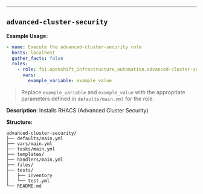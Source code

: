 ---

## `advanced-cluster-security`

**Example Usage:**

```yaml
- name: Execute the advanced-cluster-security role
  hosts: localhost
  gather_facts: false
  roles:
    - role: fbi.openshift_infrastructure_automation.advanced-cluster-security
      vars:
        example_variable: example_value
```

> Replace `example_variable` and `example_value` with the appropriate parameters defined in `defaults/main.yml` for the role.


**Description**: Installs RHACS (Advanced Cluster Security)

**Structure:**
```
advanced-cluster-security/
├── defaults/main.yml
├── vars/main.yml
├── tasks/main.yml
├── templates/
├── handlers/main.yml
├── files/
├── tests/
│   ├── inventory
│   └── test.yml
└── README.md
```
